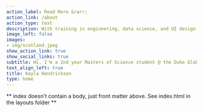```yaml
---
action_label: Read More &rarr;
action_link: /about
action_type: text
description: With training in engineering, data science, and UI design, I like to work on complex problems in healthcare access and health equity. This website is where I create notes and essays on what I'm currently thinking about.
image_left: false
images:
- img/scotland.jpeg
show_action_link: true
show_social_links: true
subtitle: Hi, I'm a 2nd year Masters of Science student @ the Duke Global Health Institute.
text_align_left: true
title: Kayla Hendrickson
type: home
---
```


** index doesn't contain a body, just front matter above.
See index.html in the layouts folder **
